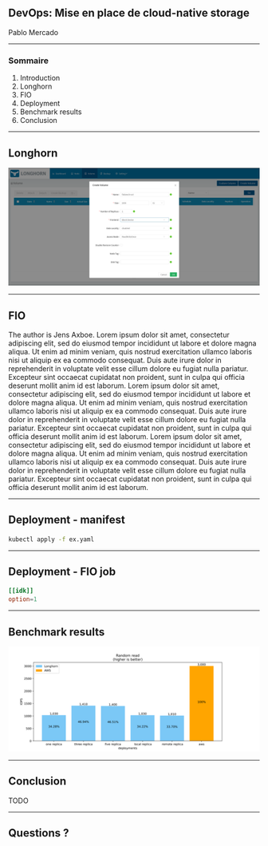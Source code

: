 ## DevOps: Mise en place de cloud-native storage 

Pablo Mercado

---

### Sommaire 
<!-- .slide: style="text-align: left;" -->
1. Introduction
1. Longhorn
1. FIO
1. Deployment
1. Benchmark results
1. Conclusion

---

## Longhorn
![](img/longhorn-dashboard-volume-creation.png)

---

## FIO
<!-- .slide: style="text-align: left; font-size: 0.6em;" -->
The author is Jens Axboe.
Lorem ipsum dolor sit amet, consectetur adipiscing elit, sed do eiusmod tempor incididunt ut labore et dolore magna aliqua. Ut enim ad minim veniam, quis nostrud exercitation ullamco laboris nisi ut aliquip ex ea commodo consequat. Duis aute irure dolor in reprehenderit in voluptate velit esse cillum dolore eu fugiat nulla pariatur. Excepteur sint occaecat cupidatat non proident, sunt in culpa qui officia deserunt mollit anim id est laborum. Lorem ipsum dolor sit amet, consectetur adipiscing elit, sed do eiusmod tempor incididunt ut labore et dolore magna aliqua. Ut enim ad minim veniam, quis nostrud exercitation ullamco laboris nisi ut aliquip ex ea commodo consequat. Duis aute irure dolor in reprehenderit in voluptate velit esse cillum dolore eu fugiat nulla pariatur. Excepteur sint occaecat cupidatat non proident, sunt in culpa qui officia deserunt mollit anim id est laborum. Lorem ipsum dolor sit amet, consectetur adipiscing elit, sed do eiusmod tempor incididunt ut labore et dolore magna aliqua. Ut enim ad minim veniam, quis nostrud exercitation ullamco laboris nisi ut aliquip ex ea commodo consequat. Duis aute irure dolor in reprehenderit in voluptate velit esse cillum dolore eu fugiat nulla pariatur. Excepteur sint occaecat cupidatat non proident, sunt in culpa qui officia deserunt mollit anim id est laborum.

---

## Deployment - manifest
```bash
kubectl apply -f ex.yaml
```
---

## Deployment - FIO job

```toml
[[idk]]
option=1

```
---

## Benchmark results
![](figures/read_iops.svg)

---

## Conclusion
TODO

---

## Questions ?
<!-- .slide: data-background="#d5c5e8" data-transition="page" -->


